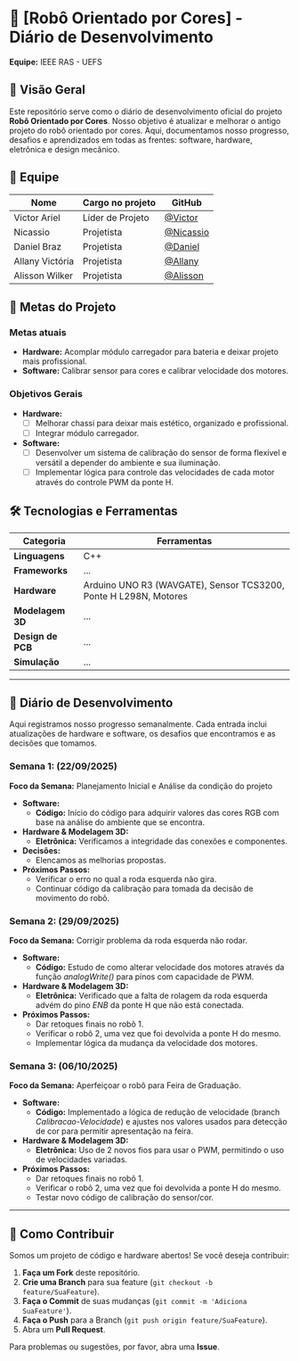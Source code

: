 # 🤖 [Robô Orientado por Cores] - Diário de Desenvolvimento

**Equipe:** IEEE RAS - UEFS

## 📝 Visão Geral

Este repositório serve como o diário de desenvolvimento oficial do projeto **Robô Orientado por Cores**. Nosso objetivo é atualizar e melhorar o antigo projeto do robô orientado por cores. Aqui, documentamos nosso progresso, desafios e aprendizados em todas as frentes: software, hardware, eletrônica e design mecânico.

## 👥 Equipe

| Nome                 | Cargo no projeto             | GitHub                                           |
| -------------------- | -------------------------    | ------------------------------------------       |
| Victor Ariel         | Líder de Projeto             | [@Victor](https://github.com/VitrolaVT)          |
| Nicassio             | Projetista                   | [@Nicassio](https://github.com/nicassiosantos)   |
| Daniel Braz          | Projetista                   | [@Daniel](https://github.com/DanielPortoBraz)    |
| Allany Victória      | Projetista                   | [@Allany](https://github.com/allanyvictoria)     |
| Alisson Wilker       | Projetista                   | [@Alisson](https://github.com/alissonwilker02)   |

## 🎯 Metas do Projeto

### Metas atuais

  * **Hardware:** Acomplar módulo carregador para bateria e deixar projeto mais profissional.
  * **Software:** Calibrar sensor para cores e calibrar velocidade dos motores.

### Objetivos Gerais

  - **Hardware:**
      - [ ] Melhorar chassi para deixar mais estético, organizado e profissional.
      - [ ] Integrar módulo carregador.
  - **Software:**
      - [ ] Desenvolver um sistema de calibração do sensor de forma flexível e versátil a depender do ambiente e sua iluminação.
      - [ ] Implementar lógica para controle das velocidades de cada motor através do controle PWM da ponte H.

## 🛠️ Tecnologias e Ferramentas

| Categoria         | Ferramentas                                                              |
| ----------------- | ------------------------------------------------------------------------ |
| **Linguagens**    | C++                                                                      |
| **Frameworks**    |...                                                                       |
| **Hardware**      | Arduino UNO R3 (WAVGATE), Sensor TCS3200, Ponte H L298N,  Motores        |
| **Modelagem 3D**  | ...                                                                      |
| **Design de PCB** | ...                                                                      |
| **Simulação**     | ...                                                                      |

-----

## 📓 Diário de Desenvolvimento

Aqui registramos nosso progresso semanalmente. Cada entrada inclui atualizações de hardware e software, os desafios que encontramos e as decisões que tomamos.

### Semana 1: (22/09/2025)

**Foco da Semana:** Planejamento Inicial e Análise da condição do projeto

  * **Software:**
      * **Código:** Início do código para adquirir valores das cores RGB com base na análise do ambiente que se encontra. 
  * **Hardware & Modelagem 3D:**
      * **Eletrônica:** Verificamos a integridade das conexões e componentes.
  * **Decisões:**
      * Elencamos as melhorias propostas.
  * **Próximos Passos:**
      * Verificar o erro no qual a roda esquerda não gira.
      * Continuar código da calibração para tomada da decisão de movimento do robô.

### Semana 2: (29/09/2025)

**Foco da Semana:** Corrigir problema da roda esquerda não rodar.

  * **Software:**
      * **Código:** Estudo de como alterar velocidade dos motores através da função *analogWrite()* para pinos com capacidade de PWM.
  * **Hardware & Modelagem 3D:**
      * **Eletrônica:** Verificado que a falta de rolagem da roda esquerda advém do pino *ENB* da ponte H que não está conectada. 
  * **Próximos Passos:**
      * Dar retoques finais no robô 1.
      * Verificar o robô 2, uma vez que foi devolvida a ponte H do mesmo.
      * Implementar lógica da mudança da velocidade dos motores.

### Semana 3: (06/10/2025)

**Foco da Semana:** Aperfeiçoar o robô para Feira de Graduação.

  * **Software:**
      * **Código:** Implementado a lógica de redução de velocidade (branch *Calibracao-Velocidade*) e ajustes nos valores usados para detecção de cor para permitir apresentação na feira.
  * **Hardware & Modelagem 3D:**
      * **Eletrônica:** Uso de 2 novos fios para usar o PWM, permitindo o uso de velocidades variadas. 
  * **Próximos Passos:**
      * Dar retoques finais no robô 1.
      * Verificar o robô 2, uma vez que foi devolvida a ponte H do mesmo.
      * Testar novo código de calibração do sensor/cor.

---

## 🚀 Como Contribuir

Somos um projeto de código e hardware abertos\! Se você deseja contribuir:

1. **Faça um Fork** deste repositório.
2. **Crie uma Branch** para sua feature (`git checkout -b feature/SuaFeature`).
3. **Faça o Commit** de suas mudanças (`git commit -m 'Adiciona SuaFeature'`).
4. **Faça o Push** para a Branch (`git push origin feature/SuaFeature`).
5. Abra um **Pull Request**.

Para problemas ou sugestões, por favor, abra uma **Issue**.
